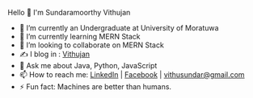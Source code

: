 Hello 👋 I'm Sundaramoorthy Vithujan

- 🔭 I’m currently an Undergraduate at University of Moratuwa
- 🌱 I’m currently learning MERN Stack
- 👯 I’m looking to collaborate on MERN Stack
- :writing_hand: I blog in : [Vithujan](https://vithujan.medium.com/)
- 💬 Ask me about Java, Python, JavaScript
- 📫 How to reach me: [LinkedIn](https://www.linkedin.com/in/vithujan/) | [Facebook](https://www.facebook.com/vithusundar) | vithusundar@gmail.com
- ⚡ Fun fact: Machines are better than humans.
